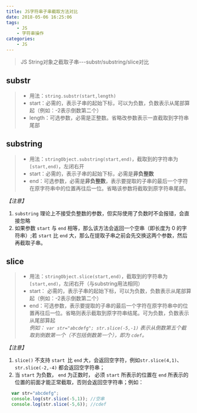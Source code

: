 ```yaml
---
title: JS字符串子串截取方法对比
date: 2018-05-06 16:25:06
tags:
    - JS
    - 字符串操作
categories:
    - JS
---
```



<blockquote class="blockquote-center">JS String对象之截取子串---substr/substring/slice对比</blockquote>

<!--more-->

## substr
> * 用法：`string.substr(start,length)`
> * start：必需的，表示子串的起始下标，可以为负数，负数表示从尾部算起（例如：-2表示倒数第二个）
> * length：可选参数，必需是正整数。省略改参数表示一直截取到字符串尾部

## substring
> * 用法：`stringObject.substring(start,end)`，截取到的字符串为`[start,end)`，左闭右开
> * start：必需的，表示子串的起始下标，必需是**非负整数**
> * end：可选参数，必需是**非负整数**，表示要提取的子串的最后一个字符在原字符串中的位置再往后一位。省略该参数将截取到原字符串尾部。  

*【注意】* 
1. `substring` 理论上不接受负整数的参数，但实际使用了负数时不会报错，会直接忽略
2. 如果参数 `start` 与 `end` 相等，那么该方法会返回一个空串（即长度为 0 的字符串）;若 `start` 比 `end` 大，那么在提取子串之前会先交换这两个参数，然后再截取子串。

## slice
> * 用法：`stringObject.slice(start,end)`，截取到的字符串为`[start,end)`，左闭右开（与substring用法相同）
> * start： 必需的，表示子串的起始下标，可以为负数，负数表示从尾部算起（例如：-2表示倒数第二个）
> * end：可选参数，表示要提取的子串的最后一个字符在原字符串中的位置再往后一位。省略则表示截取到原字符串结尾。可为负数，负数表示从尾部算起  
*例如： `var str="abcdefg"; str.slice(-5,-1)` 表示从倒数第五个截取到倒数第一个（不包括倒数第一个），即为 `cdef`。*

*【注意】* 
1. `slice()` 不支持 `start `比 `end` 大，会返回空字符，例如`str.slice(4,1)`、`str.slice(-2,-4)` 都会返回空字符串；
2. 当 `start` 为负数， `end` 为正数时， 必须 `start` 所表示的位置在 `end` 所表示的位置的前面才能正常截取，否则会返回空字符串；例如：
```Javascript
  var str="abcdefg"; 
  console.log(str.slice(-5,1)); //空串
  console.log(str.slice(-5,6)); //cdef
```